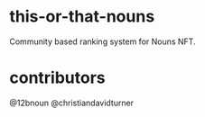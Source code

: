 # this-or-that-nouns
 
Community based ranking system for Nouns NFT.

# contributors
@12bnoun
@christiandavidturner
